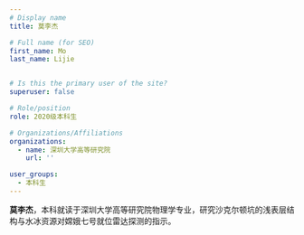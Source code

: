 ```yaml
---
# Display name
title: 莫李杰

# Full name (for SEO)
first_name: Mo
last_name: Lijie


# Is this the primary user of the site?
superuser: false

# Role/position
role: 2020级本科生

# Organizations/Affiliations
organizations:
  - name: 深圳大学高等研究院
    url: ''

user_groups:
  - 本科生
---
```


**莫李杰**，本科就读于深圳大学高等研究院物理学专业，研究沙克尔顿坑的浅表层结构与水冰资源对嫦娥七号就位雷达探测的指示。